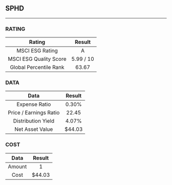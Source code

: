 ## SPHD
----
### RATING

|Rating|Result|
|:----:|:---:|
|MSCI ESG Rating|A|
|MSCI ESG Quality Score|5.99 / 10|
|Global Percentile Rank|63.67|

### DATA

|Data|Result|
|:----:|:---:|
|Expense Ratio|0.30%|
|Price / Earnings Ratio|22.45|
|Distribution Yield|4.07%|
|Net Asset Value|$44.03|

### COST

|Data|Result|
|:----:|:---:|
|Amount|1|
|Cost|$44.03|

